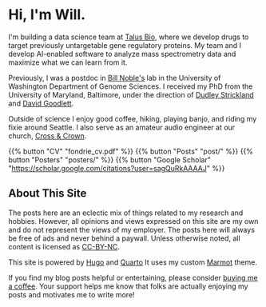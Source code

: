 ---
---
# Hi, I'm Will. 

I'm building a data science team at [Talus Bio](https://talus.bio), where we develop drugs to target previously untargetable gene regulatory proteins. 
My team and I develop AI-enabled software to analyze mass spectrometry data and maximize what we can learn from it.


Previously, I was a postdoc in [Bill
Noble's](https://noble.gs.washington.edu) lab in the University of Washington Department of Genome Sciences.
I received my PhD from the University of Maryland, Baltimore, under the direction of [Dudley Strickland](http://www.medschool.umaryland.edu/profiles/Strickland-Dudley/) and [David Goodlett](http://goodlettlab.org/).

Outside of science I enjoy good coffee, hiking, playing banjo, and riding my fixie around Seattle. 
I also serve as an amateur audio engineer at our church, [Cross & Crown](https://www.crossandcrownchurch.com/).

{{% button "CV" "fondrie_cv.pdf" %}}
{{% button "Posts" "post/" %}}
{{% button "Posters" "posters/" %}}
{{% button "Google Scholar" "https://scholar.google.com/citations?user=sagQuRkAAAAJ" %}}

## About This Site  
The posts here are an eclectic mix of things related to my research and hobbies.
However, all opinions and views expressed on this site are my own and do not represent the views of my employer.
The posts here will always be free of ads and never behind a paywall.
Unless otherwise noted, all content is licensed as [CC-BY-NC](https://creativecommons.org/licenses/by-nc/2.0/).


This site is powered by [Hugo](https://gohugo.io/) and [Quarto](https://quarto.org/) It uses my custom
[Marmot](https://github.com/wfondrie/hugo-marmot) theme. 

If you find my blog posts helpful or entertaining, please consider [buying me a coffee](https://www.buymeacoffee.com/wfondrie).
Your support helps me know that folks are actually enjoying my posts and motivates me to write more! 
